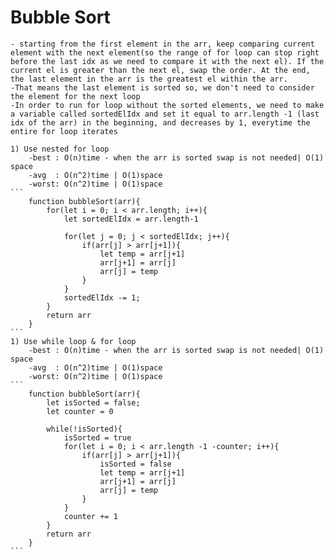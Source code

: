 # Bubble Sort
    - starting from the first element in the arr, keep comparing current element with the next element(so the range of for loop can stop right before the last idx as we need to compare it with the next el). If the current el is greater than the next el, swap the order. At the end, the last element in the arr is the greatest el within the arr.
    -That means the last element is sorted so, we don't need to consider the element for the next loop
    -In order to run for loop without the sorted elements, we need to make a variable called sortedElIdx and set it equal to arr.length -1 (last idx of the arr) in the beginning, and decreases by 1, everytime the entire for loop iterates

    1) Use nested for loop
        -best : O(n)time - when the arr is sorted swap is not needed| O(1) space
        -avg  : O(n^2)time | O(1)space
        -worst: O(n^2)time | O(1)space
    ```
        function bubbleSort(arr){
            for(let i = 0; i < arr.length; i++){
                let sortedElIdx = arr.length-1

                for(let j = 0; j < sortedElIdx; j++){
                    if(arr[j] > arr[j+1]){
                        let temp = arr[j+1]
                        arr[j+1] = arr[j]
                        arr[j] = temp
                    }
                }
                sortedElIdx -= 1;
            }
            return arr
        }
    ```
    1) Use while loop & for loop
        -best : O(n)time - when the arr is sorted swap is not needed| O(1) space
        -avg  : O(n^2)time | O(1)space
        -worst: O(n^2)time | O(1)space
    ```
        function bubbleSort(arr){
            let isSorted = false;
            let counter = 0

            while(!isSorted){
                isSorted = true
                for(let i = 0; i < arr.length -1 -counter; i++){
                    if(arr[j] > arr[j+1]){
                        isSorted = false
                        let temp = arr[j+1]
                        arr[j+1] = arr[j]
                        arr[j] = temp
                    }
                }
                counter += 1
            }
            return arr
        }
    ```